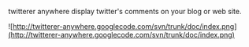 twitterer anywhere display twitter's comments on your blog or web site.

![http://twitterer-anywhere.googlecode.com/svn/trunk/doc/index.png](http://twitterer-anywhere.googlecode.com/svn/trunk/doc/index.png)